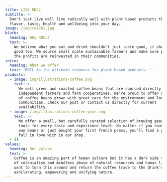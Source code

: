 ```yaml
---
title: LIVE RDCL
subtitle: >-
  Don't just live well live radically well with plant based products that add
  flavor, taste, health and wellbeing into your day.
image: /img/reishi.jpg
blurb:
  heading: Why RDCL?
  text: >-
    We believe what you eat and drink shouldn't just taste good, it should do
    good too. We source small scale sustainable farmers and make sure part of
    the profits are reinvested in their communities.
intro:
  heading: What we offer
  text: 'RDCL is the ultimate resource for plant based products. '
products:
  - image: img/illustrations-coffee.svg
    text: >-
      We sell green and roasted coffee beans that are sourced directly from
      independent farmers and farm cooperatives. We’re proud to offer a variety
      of coffee beans grown with great care for the environment and local
      communities. Check our post or contact us directly for current
      availability.
  - image: /img/illustrations-coffee-gear.svg
    text: >-
      We offer a small, but carefully curated selection of brewing gear and
      tools for every taste and experience level. No matter if you roast your
      own beans or just bought your first french press, you’ll find a gadget to
      fall in love with in our shop.
  - {}
values:
  heading: Our values
  text: >-
    Coffee is an amazing part of human culture but it has a dark side too – one
    of colonialism and mindless abuse of natural resources and human lives. We
    want to turn this around and return the coffee trade to the drink’s
    exhilarating, empowering and unifying nature.
---
```



